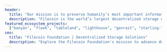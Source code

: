 ```yaml
---
header:
  title: "Our mission is to preserve humanity’s most important information"
  description: "Filecoin is the world’s largest decentralized storage network. Filecoin Foundation facilitates governance of the FIlecoin network, funds research and development projects for decentralized web technologies, and supports the growth of the Filecoin community and ecosystem."
featured_ecosystem_projects:
  ["banyan", "fleek", "tableland", "lighthouse", "genrait", "starling-lab"]
seo:
  title: "Filecoin Foundation | Decentralized Storage Solutions"
  description: "Explore the Filecoin Foundation's mission to advance decentralized storage technology. Learn about our projects, research, and community initiatives."
---
```

